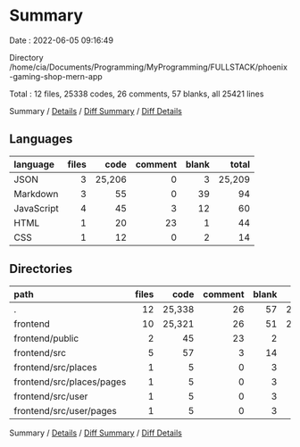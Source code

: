 # Summary

Date : 2022-06-05 09:16:49

Directory /home/cia/Documents/Programming/MyProgramming/FULLSTACK/phoenix-gaming-shop-mern-app

Total : 12 files,  25338 codes, 26 comments, 57 blanks, all 25421 lines

Summary / [Details](details.md) / [Diff Summary](diff.md) / [Diff Details](diff-details.md)

## Languages
| language | files | code | comment | blank | total |
| :--- | ---: | ---: | ---: | ---: | ---: |
| JSON | 3 | 25,206 | 0 | 3 | 25,209 |
| Markdown | 3 | 55 | 0 | 39 | 94 |
| JavaScript | 4 | 45 | 3 | 12 | 60 |
| HTML | 1 | 20 | 23 | 1 | 44 |
| CSS | 1 | 12 | 0 | 2 | 14 |

## Directories
| path | files | code | comment | blank | total |
| :--- | ---: | ---: | ---: | ---: | ---: |
| . | 12 | 25,338 | 26 | 57 | 25,421 |
| frontend | 10 | 25,321 | 26 | 51 | 25,398 |
| frontend/public | 2 | 45 | 23 | 2 | 70 |
| frontend/src | 5 | 57 | 3 | 14 | 74 |
| frontend/src/places | 1 | 5 | 0 | 3 | 8 |
| frontend/src/places/pages | 1 | 5 | 0 | 3 | 8 |
| frontend/src/user | 1 | 5 | 0 | 3 | 8 |
| frontend/src/user/pages | 1 | 5 | 0 | 3 | 8 |

Summary / [Details](details.md) / [Diff Summary](diff.md) / [Diff Details](diff-details.md)